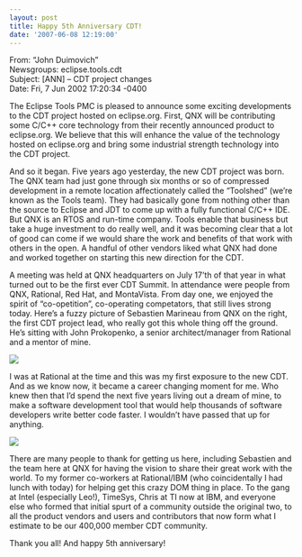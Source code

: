 ```yaml
---
layout: post
title: Happy 5th Anniversary CDT!
date: '2007-06-08 12:19:00'
---
```



<span>From: “John Duimovich”  
Newsgroups: eclipse.tools.cdt  
Subject: [ANN] – CDT project changes  
Date: Fri, 7 Jun 2002 17:20:34 -0400</span>

The Eclipse Tools PMC is pleased to announce some exciting developments to the CDT project hosted on eclipse.org. First, QNX will be contributing some C/C++ core technology from their recently announced product to eclipse.org. We believe that this will enhance the value of the technology hosted on eclipse.org and bring some industrial strength technology into the CDT project.

And so it began. Five years ago yesterday, the new CDT project was born. The QNX team had just gone through six months or so of compressed development in a remote location affectionately called the “Toolshed” (we’re known as the Tools team). They had basically gone from nothing other than the source to Eclipse and JDT to come up with a fully functional C/C++ IDE. But QNX is an RTOS and run-time company. Tools enable that business but take a huge investment to do really well, and it was becoming clear that a lot of good can come if we would share the work and benefits of that work with others in the open. A handful of other vendors liked what QNX had done and worked together on starting this new direction for the CDT.

A meeting was held at QNX headquarters on July 17’th of that year in what turned out to be the first ever CDT Summit. In attendance were people from QNX, Rational, Red Hat, and MontaVista. From day one, we enjoyed the spirit of “co-opetition”, co-operating competators, that still lives strong today. Here’s a fuzzy picture of Sebastien Marineau from QNX on the right, the first CDT project lead, who really got this whole thing off the ground. He’s sitting with John Prokopenko, a senior architect/manager from Rational and a mentor of mine.

[![](http://4.bp.blogspot.com/_EXDi_Vb_3_w/RmmVcm0yCRI/AAAAAAAAABk/FI6D-PpTZrc/s320/cdt_mtg_1.jpg)](http://4.bp.blogspot.com/_EXDi_Vb_3_w/RmmVcm0yCRI/AAAAAAAAABk/FI6D-PpTZrc/s1600-h/cdt_mtg_1.jpg)

I was at Rational at the time and this was my first exposure to the new CDT. And as we know now, it became a career changing moment for me. Who knew then that I’d spend the next five years living out a dream of mine, to make a software development tool that would help thousands of software developers write better code faster. I wouldn’t have passed that up for anything.

[![](http://3.bp.blogspot.com/_EXDi_Vb_3_w/RmmVcW0yCQI/AAAAAAAAABc/87nHd7_kBFI/s320/cdt_mtg_4.jpg)](http://3.bp.blogspot.com/_EXDi_Vb_3_w/RmmVcW0yCQI/AAAAAAAAABc/87nHd7_kBFI/s1600-h/cdt_mtg_4.jpg)

There are many people to thank for getting us here, including Sebastien and the team here at QNX for having the vision to share their great work with the world. To my former co-workers at Rational/IBM (who coincidentally I had lunch with today) for helping get this crazy DOM thing in place. To the gang at Intel (especially Leo!), TimeSys, Chris at TI now at IBM, and everyone else who formed that initial spurt of a community outside the original two, to all the product vendors and users and contributors that now form what I estimate to be our 400,000 member CDT community.

Thank you all! And happy 5th anniversary!



